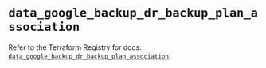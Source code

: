 # `data_google_backup_dr_backup_plan_association`

Refer to the Terraform Registry for docs: [`data_google_backup_dr_backup_plan_association`](https://registry.terraform.io/providers/hashicorp/google/6.36.0/docs/data-sources/backup_dr_backup_plan_association).
